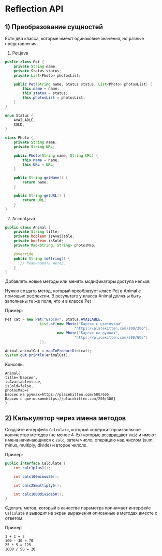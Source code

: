# Reflection API

## 1) Преобразование сущностей

Есть два класса, которые имеют одинаковые значения, но разные представления.

1) Pet.java
```java
public class Pet {
    private String name;
    private Status status;
    private List<Photo> photosList;

    public Pet(String name, Status status, List<Photo> photosList) {
        this.name = name;
        this.status = status;
        this.photosList = photosList;
    }
}

enum Status {
    AVAILABLE,
    SOLD,
}

class Photo {
    private String name;
    private String URL;

    public Photo(String name, String URL) {
        this.name = name;
        this.URL = URL;
    }

    public String getName() {
        return name;
    }

    public String getURL() {
        return URL;
    }
}
```

2) Animal.java

```java
public class Animal {
    private String title;
    private boolean isAvailable;
    private boolean isSold;
    private Map<String, String> photosMap;

    @Override
    public String toString() {
       // Реализовать метод.
    }
}
```
Добавлять новые методы или менять модификаторы доступа нельзя.

Нужно создать метод, который преобразует класс Pet в Animal с помощью рефлексии.
В результате у класса Animal должны быть заполнены те же поля, что и в классе Pet

Пример:

```java
Pet cat = new Pet("Барсик", Status.AVAILABLE,
                List.of(new Photo("Барсик с цветочком",
                                "https://placekitten.com/200/300"),
                        new Photo("Барсик на ручках",
                                "https://placekitten.com/500/605")
                ));

Animal animalCat = mapToProductDto(cat);
System.out.println(animalCat);
```
Консоль:
```
Animal{
title='Барсик', 
isAvailable=true, 
isSold=false, 
photosMap={
Барсик на ручках=https://placekitten.com/500/605, 
Барсик с цветочком=https://placekitten.com/200/300}
}
```

## 2) Калькулятор через имена методов

Создайте интерфейс ```Calculate```, который содержит произвольное количество методов (не менее 4-ёх)
которые возвращают ```void``` и имеют имена начинающиеся с ```calc```, затем число, операцию над числом 
(sum, minus, multiply, divide) и второе чилсло.

Пример: 
```java
public interface Calculate {
    int calc1plus1();

    int calc100minus30();

    int calc25multiply5();

    int calc1000divide50();
}
```

Сделать метод, который в качестве параметра принимает интерфейс ```Calculate``` и выводит на экран
выражения описанные в методах вместе с ответом.

Пример
```
1 + 1 = 2
100 - 30 = 70
25 * 5 = 125
1000 / 50 = 20
```

